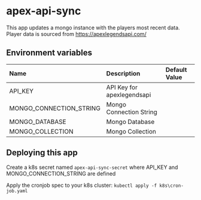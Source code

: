 # apex-api-sync

This app updates a mongo instance with the players most recent data.
Player data is sourced from https://apexlegendsapi.com/

## Environment variables

|Name|Description|Default Value|
|:-|:-|:-|
|API_KEY|API Key for apexlegendsapi||
|MONGO_CONNECTION_STRING|Mongo Connection String||
|MONGO_DATABASE|Mongo Database||
|MONGO_COLLECTION|Mongo Collection||

## Deploying this app

Create a k8s secret named `apex-api-sync-secret` where API_KEY and MONGO_CONNECTION_STRING are defined

Apply the cronjob spec to your k8s cluster:
`kubectl apply -f k8s\cron-job.yaml`
